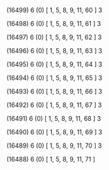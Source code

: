 (16499) 6 (0) [ 1, 5, 8, 9, 11, 60 ] 3 


(16498) 6 (0) [ 1, 5, 8, 9, 11, 61 ] 3 


(16497) 6 (0) [ 1, 5, 8, 9, 11, 62 ] 3 


(16496) 6 (0) [ 1, 5, 8, 9, 11, 63 ] 3 


(16495) 6 (0) [ 1, 5, 8, 9, 11, 64 ] 3 


(16494) 6 (0) [ 1, 5, 8, 9, 11, 65 ] 3 


(16493) 6 (0) [ 1, 5, 8, 9, 11, 66 ] 3 


(16492) 6 (0) [ 1, 5, 8, 9, 11, 67 ] 3 


(16491) 6 (0) [ 1, 5, 8, 9, 11, 68 ] 3 


(16490) 6 (0) [ 1, 5, 8, 9, 11, 69 ] 3 


(16489) 6 (0) [ 1, 5, 8, 9, 11, 70 ] 3 


(16488) 6 (0) [ 1, 5, 8, 9, 11, 71 ]  


